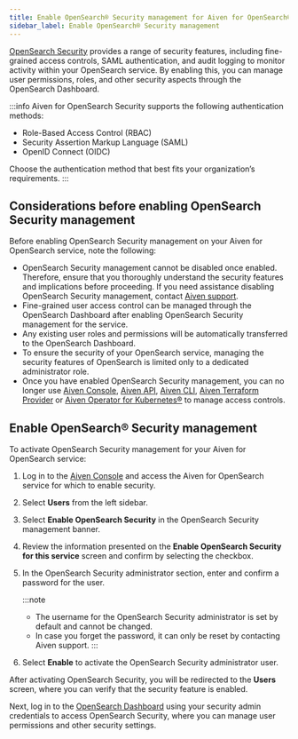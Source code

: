```yaml
---
title: Enable OpenSearch® Security management for Aiven for OpenSearch®
sidebar_label: Enable OpenSearch® Security management
---
```


[OpenSearch Security](/docs/products/opensearch/concepts/os-security) provides a range of security features, including fine-grained access controls, SAML authentication, and audit logging to monitor activity within your OpenSearch service.
By enabling this, you
can manage user permissions, roles, and other security aspects
through the OpenSearch Dashboard.

:::info
Aiven for OpenSearch Security supports the following authentication methods:

- Role-Based Access Control (RBAC)
- Security Assertion Markup Language (SAML)
- OpenID Connect (OIDC)

Choose the authentication method that best fits your organization’s requirements.
:::

## Considerations before enabling OpenSearch Security management

Before enabling OpenSearch Security management on your Aiven for
OpenSearch service, note the following:

-   OpenSearch Security management cannot be disabled once enabled.
    Therefore, ensure that you thoroughly understand the security
    features and implications before proceeding. If you need assistance
    disabling OpenSearch Security management, contact [Aiven
    support](https://aiven.io/support-services).
-   Fine-grained user access control can be managed through the
    OpenSearch Dashboard after enabling OpenSearch Security management
    for the service.
-   Any existing user roles and permissions will be automatically
    transferred to the OpenSearch Dashboard.
-   To ensure the security of your OpenSearch service, managing the
    security features of OpenSearch is limited only to a dedicated
    administrator role.
-   Once you have enabled OpenSearch Security management, you can no
    longer use [Aiven Console](https://console.aiven.io/), [Aiven
    API](https://api.aiven.io/doc/),
    [Aiven CLI](/docs/tools/cli),
    [Aiven Terraform Provider](/docs/tools/terraform) or
    [Aiven Operator for Kubernetes®](/docs/tools/kubernetes) to manage access controls.

## Enable OpenSearch® Security management

To activate OpenSearch Security management for your Aiven for OpenSearch service:

1.  Log in to the [Aiven Console](https://console.aiven.io/) and access
    the Aiven for OpenSearch service for which to enable
    security.

1.  Select **Users** from the left sidebar.

1.  Select **Enable OpenSearch Security** in the OpenSearch Security
    management banner.

1.  Review the information presented on the **Enable OpenSearch Security
    for this service** screen and confirm by selecting the checkbox.

1.  In the OpenSearch Security administrator section, enter and confirm
    a password for the user.

    :::note
    -   The username for the OpenSearch Security administrator is set by
        default and cannot be changed.
    -   In case you forget the password, it can only be reset by
        contacting Aiven support.
    :::

1.  Select **Enable** to activate the OpenSearch Security administrator
    user.

After activating OpenSearch Security, you will be redirected to the
**Users** screen, where you can verify that the security feature is
enabled.

Next, log in to the
[OpenSearch Dashboard](/docs/products/opensearch/dashboards) using your security admin credentials to access OpenSearch
Security, where you can manage user permissions and other security
settings.

